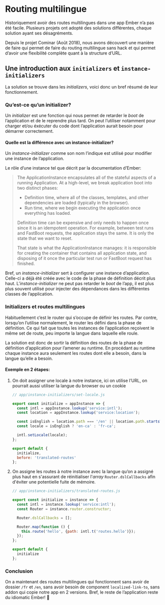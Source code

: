 # Routing multilingue

Historiquement avoir des routes multilingues dans une app Ember n’a pas été facile. Plusieurs projets ont adopté des solutions différentes, chaque solution ayant ses désagréments.

Depuis le projet Cominar (Août 2018), nous avons découvert une manière de faire qui permet de faire du routing multilingue sans hack et qui permet d’avoir une flexibilité complète quant à la structure d’URL.

## Une introduction aux `initializers` et `instance-initializers`

La solution se trouve dans les _initializers_, voici donc un bref résumé de leur fonctionnement.

### Qu’est-ce qu’un initializer?

Un _initializer_ est une fonction qui nous permet de retarder le _boot_ de l’application et de le reprendre plus tard. On peut l’utiliser notamment pour charger et/ou éxécuter du code dont l’application aurait besoin pour démarrer correctement.

#### Quelle est la différence avec un instance-initializer?

Un _instance-initializer_ comme son nom l’indique est utilisé pour modifier une instance de l’application.

Le rôle d’une instance tel que décrit par la documentation d’Ember:

> The ApplicationInstance encapsulates all of the stateful aspects of a running Application. At a high-level, we break application boot into two distinct phases:
>
> - Definition time, where all of the classes, templates, and other dependencies are loaded (typically in the browser).
> - Run time, where we begin executing the application once everything has loaded.
>
> Definition time can be expensive and only needs to happen once since it is an idempotent operation. For example, between test runs and FastBoot requests, the application stays the same. It is only the state that we want to reset.
>
> That state is what the ApplicationInstance manages: it is responsible for creating the container that contains all application state, and disposing of it once the particular test run or FastBoot request has finished.

Bref, un _instance-initializer_ sert à configurer une instance d’application. Celle-ci a déjà été créée avec le code de la phase de définition décrit plus haut. L’_instance-initializer_ ne peut pas retarder le _boot_ de l’app, il est plus plus souvent utilisé pour injecter des dépendances dans les différentes classes de l’application.

### Initializers et routes multilingues

Habituellement c’est le router qui s’occupe de définir les routes. Par contre, lorsqu’on l’utilise normalement, le router les défini dans la phase de définition. Ce qui fait que toutes les instances de l’application reçoivent le même set de route, peu importe la langue dans laquelle elle roule.

La solution est donc de sortir la définition des routes de la phase de définition d’application pour l’amener au runtime. En procédant au runtime chaque instance aura seulement les routes dont elle a besoin, dans la langue qu’elle a besoin.

#### Exemple en 2 étapes:

1. On doit assigner une locale à notre instance, ici on utilise l’URL, on pourrait aussi utiliser la langue du browser ou un cookie

   ```js
   // app/instance-initializers/set-locale.js

   export const initialize = appInstance => {
     const intl = appInstance.lookup('service:intl');
     const location = appInstance.lookup('service:location');

     const isEnglish = location.path === '/en' || location.path.startsWith('/en/');
     const locale = isEnglish ? 'en-ca' : 'fr-ca';

     intl.setLocale(locale);
   };

   export default {
     initialize,
     before: 'translated-routes'
   };
   ```

2. On assigne les routes à notre instance avec la langue qu’on a assigné plus haut en s'assurant de réinitialiser l'_array_ `Router.dslCallbacks` afin d'éviter une potentielle fuite de mémoire.

   ```js
   // app/instance-initializers/translated-routes.js

   export const initialize = instance => {
     const intl = instance.lookup('service:intl');
     const Router = instance.router.constructor;

     Router.dslCallbacks = [];

     Router.map(function () {
       this.route('hello', {path: intl.t('routes.hello')});
     });
   };

   export default {
     initialize
   };
   ```

### Conclusion

On a maintenant des routes multilingues qui fonctionnent sans avoir de dossier `/fr` et `/en`, sans avoir besoin de component `localized-link-to`, sans addon qui copie notre app en 2 versions. Bref, le reste de l’application reste du idiomatic Ember! 🎉
